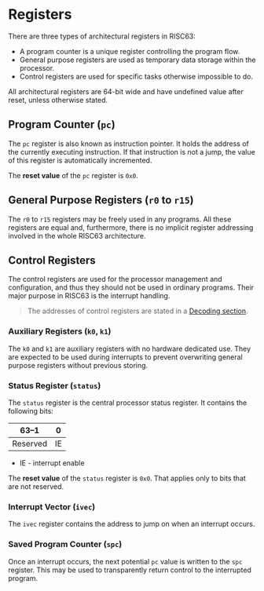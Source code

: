 # Registers

There are three types of architectural registers in RISC63:

* A program counter is a unique register controlling the program flow.
* General purpose registers are used as temporary data storage within the processor.
* Control registers are used for specific tasks otherwise impossible to do.

All architectural registers are 64-bit wide and have undefined value after reset, unless otherwise stated.

## Program Counter (`pc`)

The `pc` register is also known as instruction pointer. It holds the address of the currently executing instruction. If that instruction is not a jump, the value of this register is automatically incremented.

The **reset value** of the `pc` register is `0x0`.

## General Purpose Registers (`r0` to `r15`)

The `r0` to `r15` registers may be freely used in any programs. All these registers are equal and, furthermore, there is no implicit register addressing involved in the whole RISC63 architecture.

## Control Registers

The control registers are used for the processor management and configuration, and thus they should not be used in ordinary programs. Their major purpose in RISC63 is the interrupt handling.

> The addresses of control registers are stated in a [Decoding section](https://github.com/dominiksalvet/risc63/blob/master/doc/decoding.md#control-registers).

### Auxiliary Registers (`k0`, `k1`)

The `k0` and `k1` are auxiliary registers with no hardware dedicated use. They are expected to be used during interrupts to prevent overwriting general purpose registers without previous storing.

### Status Register (`status`)

The `status` register is the central processor status register. It contains the following bits:

| 63–1     | 0  |
|----------|----|
| Reserved | IE |

* IE - interrupt enable

The **reset value** of the `status` register is `0x0`. That applies only to bits that are not reserved.

### Interrupt Vector (`ivec`)

The `ivec` register contains the address to jump on when an interrupt occurs.

### Saved Program Counter (`spc`)

Once an interrupt occurs, the next potential `pc` value is written to the `spc` register. This may be used to transparently return control to the interrupted program.
